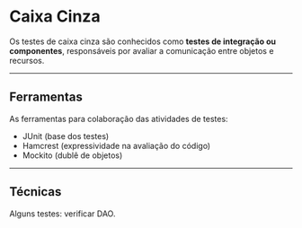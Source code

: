 # Caixa Cinza
Os testes de caixa cinza são conhecidos como **testes de integração ou componentes**, responsáveis por avaliar a comunicação entre objetos e recursos.

---

## Ferramentas
As ferramentas para colaboração das atividades de testes:

* JUnit (base dos testes)
* Hamcrest (expressividade na avaliação do código)
* Mockito (dublê de objetos)

---

## Técnicas
Alguns testes: verificar DAO.